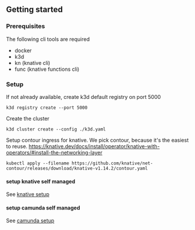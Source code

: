 ## Getting started
### Prerequisites
The following cli tools are required
- docker
- k3d
- kn (knative cli)
- func (knative functions cli)

### Setup
If not already available, create k3d default registry on port 5000
```shell
k3d registry create --port 5000
```

Create the cluster
```shell
k3d cluster create --config ./k3d.yaml
```

Setup contour ingress for knative. We pick contour, because it's the easiest to reuse.
https://knative.dev/docs/install/operator/knative-with-operators/#install-the-networking-layer
```shell
kubectl apply --filename https://github.com/knative/net-contour/releases/download/knative-v1.14.2/contour.yaml
```

#### setup knative self managed
See [knative setup](./knative/setup.md)

#### setup camunda self managed
See [camunda setup](./camunda-8/setup.md)